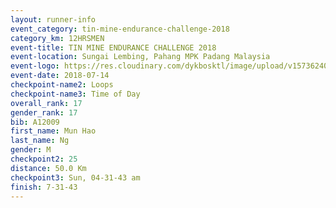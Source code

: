 ```yaml
---
layout: runner-info 
event_category: tin-mine-endurance-challenge-2018 
category_km: 12HRSMEN 
event-title: TIN MINE ENDURANCE CHALLENGE 2018 
event-location: Sungai Lembing, Pahang MPK Padang Malaysia 
event-logo: https://res.cloudinary.com/dykbosktl/image/upload/v1573624035/Logo/Logo_svfuu8.jpg 
event-date: 2018-07-14 
checkpoint-name2: Loops 
checkpoint-name3: Time of Day 
overall_rank: 17
gender_rank: 17
bib: A12009
first_name: Mun Hao
last_name: Ng
gender: M
checkpoint2: 25
distance: 50.0 Km
checkpoint3: Sun, 04-31-43 am
finish: 7-31-43
---
```

